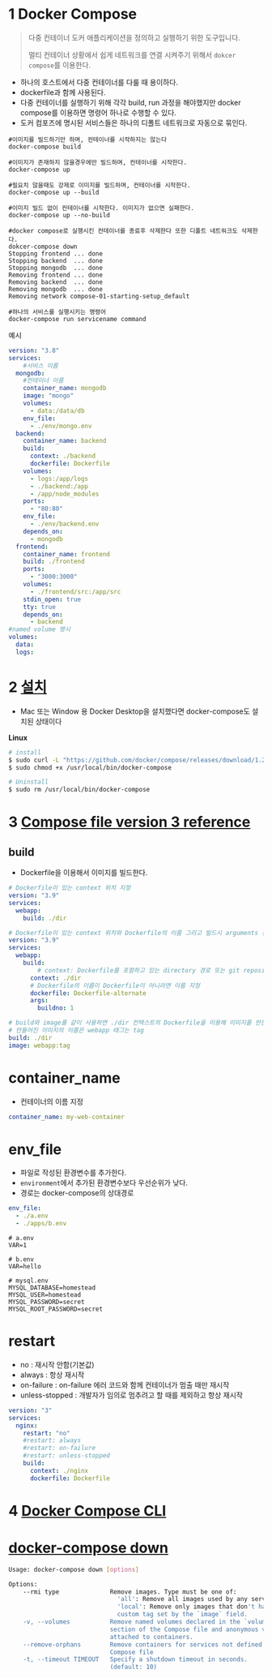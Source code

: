 # 1 Docker Compose

> 다중 컨테이너 도커 애플리케이션을 정의하고 실행하기 위한 도구입니다.
>
> 멀티 컨테이너 상황에서 쉽게 네트워크를 연결 시켜주기 위해서 `dokcer compose`를 이용한다.

* 하나의 호스트에서 다중 컨테이너를 다룰 때 용이하다.
* dockerfile과 함께 사용된다.
* 다중 컨테이너를 실행하기 위해 각각 build, run 과정을 해야했지만 docker compose를 이용하면  명령어 하나로 수행할 수 있다. 
* 도커 컴포즈에 명시된 서비스들은 하나의 디폴트 네트워크로 자동으로 묶인다.

```shell
#이미지를 빌드하기만 하며, 컨테이너를 시작하지는 않는다
docker-compose build

#이미지가 존재하지 않을경우에만 빌드하며, 컨테이너를 시작한다.
docker-compose up

#필요치 않을때도 강제로 이미지를 빌드하며, 컨테이너를 시작한다.
docker-compose up --build

#이미지 빌드 없이 컨테이너를 시작한다. 이미지가 없으면 실패한다.
docker-compose up --no-build

#docker compose로 실행시킨 컨테이너를 종료후 삭제한다 또한 디폴트 네트워크도 삭제한다.
dokcer-compose down
Stopping frontend ... done
Stopping backend  ... done
Stopping mongodb  ... done
Removing frontend ... done
Removing backend  ... done
Removing mongodb  ... done
Removing network compose-01-starting-setup_default

#하나의 서비스를 실행시키는 명령어
docker-compose run servicename command
```

예시

```yml
version: "3.8"
services:
	#서비스 이름
  mongodb:
    #컨테이너 이름
    container_name: mongodb
    image: "mongo"
    volumes:
      - data:/data/db
    env_file:
      - ./env/mongo.env
  backend:
    container_name: backend
    build:
      context: ./backend
      dockerfile: Dockerfile
    volumes:
      - logs:/app/logs
      - ./backend:/app
      - /app/node_modules
    ports:
      - "80:80"
    env_file:
      - ./env/backend.env
    depends_on:
      - mongodb
  frontend:
    container_name: frontend
    build: ./frontend
    ports:
      - "3000:3000"
    volumes:
      - ./frontend/src:/app/src
    stdin_open: true
    tty: true
    depends_on:
      - backend
#named volume 명시
volumes:
  data:
  logs:
```



# 2 [설치](https://docs.docker.com/compose/install/)

* Mac 또는 Window 용 Docker Desktop을 설치했다면 docker-compose도 설치된 상태이다



**Linux**

```bash
# install
$ sudo curl -L "https://github.com/docker/compose/releases/download/1.29.2/docker-compose-$(uname -s)-$(uname -m)" -o /usr/local/bin/docker-compose
$ sudo chmod +x /usr/local/bin/docker-compose

# Uninstall
$ sudo rm /usr/local/bin/docker-compose
```



# 3 [Compose file version 3 reference](https://docs.docker.com/compose/compose-file/compose-file-v3/)

## build

* Dockerfile을 이용해서 이미지를 빌드한다.

```yml
# Dockerfile이 있는 context 위치 지정
version: "3.9"
services:
  webapp:
    build: ./dir
```

```yml
# Dockerfile이 있는 context 위치와 Dockerfile의 이름 그리고 빌드시 arguments 전달
version: "3.9"
services:
  webapp:
    build:
    	# context: Dockerfile를 포함하고 있는 directory 경로 또는 git repository URL
      context: ./dir
      # Dockerfile의 이름이 Dockerfile이 아니라면 이름 지정
      dockerfile: Dockerfile-alternate
      args:
        buildno: 1
```

```yml
# build와 image를 같이 사용하면 ./dir 컨텍스트의 Dockerfile을 이용해 이미지를 만든다.
# 만들어진 이미지의 이름은 webapp 태그는 tag
build: ./dir
image: webapp:tag
```



# container_name

* 컨테이너의 이름 지정

```yml
container_name: my-web-container
```



# env_file

* 파일로 작성된 환경변수를 추가한다.
* `environment`에서 추가된 환경변수보다 우선순위가 낮다.
* 경로는 docker-compose의 상대경로

```yml
env_file:
  - ./a.env
  - ./apps/b.env
```

```
# a.env
VAR=1

# b.env
VAR=hello

# mysql.env 
MYSQL_DATABASE=homestead
MYSQL_USER=homestead
MYSQL_PASSWORD=secret
MYSQL_ROOT_PASSWORD=secret
```



# restart

* no : 재시작 안함(기본값)
* always : 항상 재시작
* on-failure : on-failure 에러 코드와 함께 컨테이너가 멈출 때만 재시작
* unless-stopped : 개발자가 임의로 멈추려고 할 때를 제외하고 항상 재시작

```yml
version: "3"
services:
  nginx:
    restart: "no"
    #restart: always
    #restart: on-failure
    #restart: unless-stopped
    build:
      context: ./nginx
      dockerfile: Dockerfile
```



# 4 [Docker Compose CLI](https://docs.docker.com/compose/reference/)



# [docker-compose down](https://docs.docker.com/compose/reference/down/)

```bash
Usage: docker-compose down [options]

Options:
    --rmi type              Remove images. Type must be one of:
                              'all': Remove all images used by any service.
                              'local': Remove only images that don't have a
                              custom tag set by the `image` field.
    -v, --volumes           Remove named volumes declared in the `volumes`
                            section of the Compose file and anonymous volumes
                            attached to containers.
    --remove-orphans        Remove containers for services not defined in the
                            Compose file
    -t, --timeout TIMEOUT   Specify a shutdown timeout in seconds.
                            (default: 10)
```

